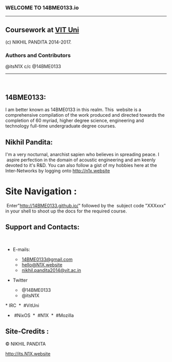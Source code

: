 ### WELCOME TO 14BME0133.io
---

## Coursework at [VIT Uni](github.com/vituni)
(c) NIKHIL PANDITA 2014-2017.

### Authors and Contributors
@itsN1X c/c @14BME0133

---
 
 
## 14BME0133:
I am better known as 14BME0133 in this realm. This  website is a comprehensive compilation of the work produced and directed towards the completion of 60 myriad, higher degree science, engineering and technology full-time undergraduate degree courses. 
 
## Nikhil Pandita: 
I'm a very nocturnal, anarchist sapien who believes in spreading peace. I  aspire perfection in the domain of acoustic engineering and am keenly devoted to it's R&D. You can also follow a gist of my hobbies here at the Inter-Networks by logging onto http://n1x.website
    
# Site Navigation : 
 Enter"http://14BME0133.github.io/" followed by the  subject code "XXXxxx" in your shell to shoot up the docs for the required course.     
    
## Support and Contacts:
 
* E-mails:
  *  14BME0133@gmail.com
  *  hello@N1X.website
  *  nikhil.pandita2014@vit.ac.in
   
* Twitter
  *  @14BME0133
  *  @itsN1X
   
* IRC
  *  #VitUni
  *  #NixOS
  *  #N1X
  *  #Mozilla


## Site-Credits : 

© NIKHIL PANDITA

http://its.N1X.website
 
